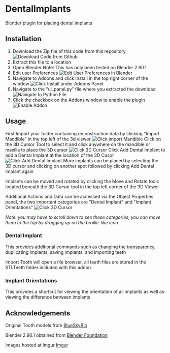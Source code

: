 # DentalImplants
Blender plugin for placing dental implants

## Installation
1. Download the Zip file of this code from this repository
![Download Code from Github](https://i.imgur.com/Vw9WkPF.png "Download Code")
2. Extract this file to a location
3. Open Blender Note: This has only been tested on Blender 2.90.1
4. Edit user Preferences
![Edit User Preferences in Blender](https://i.imgur.com/8i1gXpC.png "Edit User Preferences")
5. Navigate to Addons and click Install in the top right corner of the window
![Click Install under Addons Panel](https://i.imgur.com/itKn5UN.png "Click Install")
6. Navigate to the "ui_panel.py" file where you extracted the download
![Navigate to Python File](https://i.imgur.com/Knv6Mem.png "Navigate to python file")
7. Click the checkbox on the Addons window to enable the plugin
![Enable Addon](https://i.imgur.com/fpXJpig.png "Click the checkbox to enable")

## Usage
First Import your folder containing reconstruction data by clicking "Import Mandible" in the top left of the 3d viewer
![Click import Mandible](https://i.imgur.com/9NxjjO2.png "Click Import Mandible in the top left of the 3d viewer")
Click on the 3D Cursor Tool to select it and click anywhere on the mandible or maxilla to place the 3D cursor
![Click 3D Cursor](https://i.imgur.com/YNGspho.png "Click 3D Cursor")
Click Add Dental Implant to add a Dental Implant at the location of the 3D Cusor
![Click Add Dental Implant](https://i.imgur.com/Q2jVRyv.png "Click Add Dental Implant")
More implants can be placed by selecting the 3D cursor and clicking on another spot followed by clicking Add Dental Implant again

Implants can be moved and rotated by clicking the Move and Rotate tools located beneath the 3D Cursor tool in the top left corner of the 3D Viewer


Additional Actions and Data can be accessed via the Object Properties panel, the two important categories are "Dental Implant" and "Implant Orientations"
![Click 3D Cursor](https://i.imgur.com/jrh9BEW.png "Click 3D Cursor")

*Note: you may have to scroll down to see these categories, you can move them to the top by dragging up on the braille-like icon*
### Dental Implant
This provides additional commands such as changing the transparency, duplicating implants, saving implants, and importing teeth

Import Tooth will open a file browser, all teeth files are stored in the STLTeeth folder included with this addon.

### Implant Orientations
This provides a shortcut for viewing the orientation of all implants as well as viewing the difference between implants

## Acknowledgements
Original Tooth models from
[BlueSkyBio](https://en.blueskybioacademia.com/digitalfiles)

Blender 2.90.1 obtained from
[Blender Foundation](https://www.blender.org/)

Images hosted at Imgur
[Imgur](https://imgur.com/)


